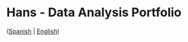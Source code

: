 # Hans - Data Analysis Portfolio 
([Spanish](https://github.com/HansAllTech/Hans_Data_Analysis_Portfolio/blob/main/Proyectos.md#tabla-de-contenido-es--en) | [English](https://github.com/HansAllTech/Hans_Data_Analysis_Portfolio/blob/main/Projects.md#table-of-content-es--en))   
                              
                                                                                                                                                      
                                          
                                                            
                               
                    
                       
     
    
         
     
   
 
 
 
